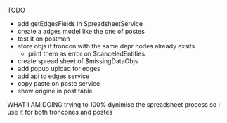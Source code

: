 TODO
- add getEdgesFields in SpreadsheetService
- create a adges model like the one of postes
- test it on postman
- store objs if troncon with the same depr nodes already exsits
  - print them as error on $canceledEntities
- create spread sheet of $missingDataObjs
- add popup upload for edges
- add api to edges service
- copy paste on poste service
- show origine in post table


WHAT I AM DOING
trying to 100% dynimise the spreadsheet process so i use 
it for both troncones and postes